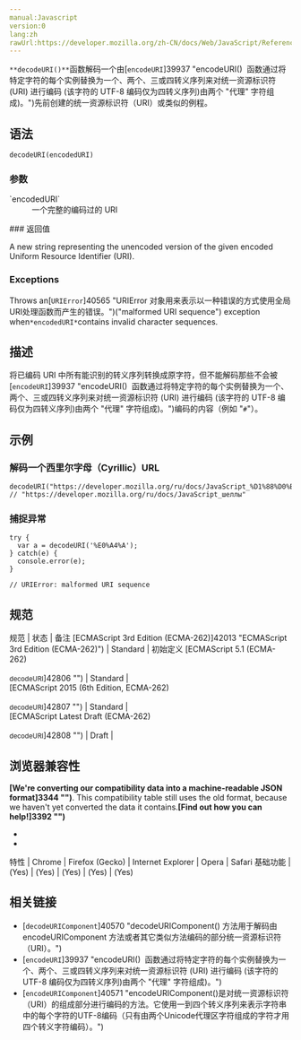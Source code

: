 ```yaml
---
manual:Javascript
version:0
lang:zh
rawUrl:https://developer.mozilla.org/zh-CN/docs/Web/JavaScript/Reference/Global_Objects/decodeURI
---
```







`**decodeURI()**`函数解码一个由[`encodeURI`]39937 "encodeURI()  函数通过将特定字符的每个实例替换为一个、两个、三或四转义序列来对统一资源标识符 (URI) 进行编码 (该字符的 UTF-8 编码仅为四转义序列)由两个 "代理" 字符组成)。")先前创建的统一资源标识符（URI）或类似的例程。


## 语法<a name="语法"></a>

```
decodeURI(encodedURI)
```

### 参数<a name="参数"></a>
<dl><dt id=''>`encodedURI`</dt><dd>一个完整的编码过的 URI</dd></dl>
### 返回值<a name="返回值"></a>


A new string representing the unencoded version of the given encoded Uniform Resource Identifier (URI).


### Exceptions<a name="Exceptions"></a>


Throws an[`URIError`]40565 "URIError 对象用来表示以一种错误的方式使用全局URI处理函数而产生的错误。")(&quot;malformed URI sequence&quot;) exception when`*encodedURI*`contains invalid character sequences.


## 描述<a name="描述"></a>


将已编码 URI 中所有能识别的转义序列转换成原字符，但不能解码那些不会被[`encodeURI`]39937 "encodeURI()  函数通过将特定字符的每个实例替换为一个、两个、三或四转义序列来对统一资源标识符 (URI) 进行编码 (该字符的 UTF-8 编码仅为四转义序列)由两个 "代理" 字符组成)。")编码的内容（例如 &quot;`#`&quot;）。


## 示例<a name="示例"></a>

### 解码一个西里尔字母（Cyrillic）URL<a name="解码一个西里尔字母（Cyrillic）URL"></a>

```
decodeURI("https://developer.mozilla.org/ru/docs/JavaScript_%D1%88%D0%B5%D0%BB%D0%BB%D1%8B");
// "https://developer.mozilla.org/ru/docs/JavaScript_шеллы"
```

### 捕捉异常<a name="捕捉异常"></a>

```
try { 
  var a = decodeURI('%E0%A4%A'); 
} catch(e) { 
  console.error(e); 
}

// URIError: malformed URI sequence
```

## 规范<a name="规范"></a>

规范 | 状态 | 备注 
[ECMAScript 3rd Edition (ECMA-262)]42013 "ECMAScript 3rd Edition (ECMA-262)") | Standard | 初始定义 
[ECMAScript 5.1 (ECMA-262)<br></br><small>decodeURI</small>]42806 "") | Standard |  
[ECMAScript 2015 (6th Edition, ECMA-262)<br></br><small>decodeURI</small>]42807 "") | Standard |  
[ECMAScript Latest Draft (ECMA-262)<br></br><small>decodeURI</small>]42808 "") | Draft |  


## 浏览器兼容性<a name="浏览器兼容性"></a>


**[We&#39;re converting our compatibility data into a machine-readable JSON format]3344 "")**. This compatibility table still uses the old format, because we haven&#39;t yet converted the data it contains.**[Find out how you can help!]3392 "")**


* 
* 

特性 | Chrome | Firefox (Gecko) | Internet Explorer | Opera | Safari 
基础功能 | (Yes) | (Yes) | (Yes) | (Yes) | (Yes) 




## 相关链接<a name="相关链接"></a>

* [`decodeURIComponent`]40570 "decodeURIComponent() 方法用于解码由 encodeURIComponent 方法或者其它类似方法编码的部分统一资源标识符（URI）。")
* [`encodeURI`]39937 "encodeURI()  函数通过将特定字符的每个实例替换为一个、两个、三或四转义序列来对统一资源标识符 (URI) 进行编码 (该字符的 UTF-8 编码仅为四转义序列)由两个 "代理" 字符组成)。")
* [`encodeURIComponent`]40571 "encodeURIComponent()是对统一资源标识符（URI）的组成部分进行编码的方法。它使用一到四个转义序列来表示字符串中的每个字符的UTF-8编码（只有由两个Unicode代理区字符组成的字符才用四个转义字符编码）。")











